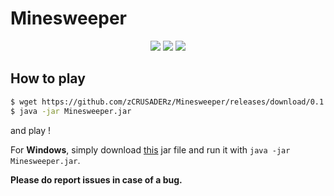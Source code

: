# Minesweeper

<p align="middle">
  <img src="https://user-images.githubusercontent.com/34595022/63502173-3237e180-c4f7-11e9-8283-491fc863a271.png" />  
  <img src="https://user-images.githubusercontent.com/34595022/63502180-349a3b80-c4f7-11e9-8e4a-f4d666ee0505.png" /> 
  <img src="https://user-images.githubusercontent.com/34595022/63502186-382dc280-c4f7-11e9-9172-8615da693c2d.png" /> 
</p>

## How to play

```sh
$ wget https://github.com/zCRUSADERz/Minesweeper/releases/download/0.1.1/Minesweeper.jar
$ java -jar Minesweeper.jar
```

and play !

For **Windows**, simply download [this](https://github.com/zCRUSADERz/Minesweeper/releases/download/0.1.1/Minesweeper.jar) jar file and run it with `java -jar Minesweeper.jar`.

**Please do report issues in case of a bug.**